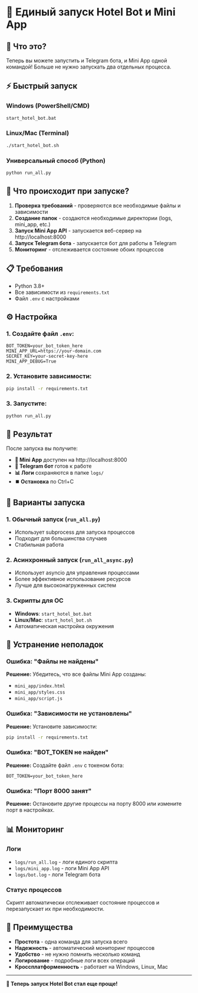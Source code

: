 # 🚀 Единый запуск Hotel Bot и Mini App

## 📱 Что это?

Теперь вы можете запустить и Telegram бота, и Mini App одной командой! Больше не нужно запускать два отдельных процесса.

## ⚡ Быстрый запуск

### Windows (PowerShell/CMD)

```cmd
start_hotel_bot.bat
```

### Linux/Mac (Terminal)

```bash
./start_hotel_bot.sh
```

### Универсальный способ (Python)

```bash
python run_all.py
```

## 🔧 Что происходит при запуске?

1. **Проверка требований** - проверяются все необходимые файлы и зависимости
2. **Создание папок** - создаются необходимые директории (logs, mini_app, etc.)
3. **Запуск Mini App API** - запускается веб-сервер на http://localhost:8000
4. **Запуск Telegram бота** - запускается бот для работы в Telegram
5. **Мониторинг** - отслеживается состояние обоих процессов

## 📋 Требования

- Python 3.8+
- Все зависимости из `requirements.txt`
- Файл `.env` с настройками

## ⚙️ Настройка

### 1. Создайте файл `.env`:

```env
BOT_TOKEN=your_bot_token_here
MINI_APP_URL=https://your-domain.com
SECRET_KEY=your-secret-key-here
MINI_APP_DEBUG=True
```

### 2. Установите зависимости:

```bash
pip install -r requirements.txt
```

### 3. Запустите:

```bash
python run_all.py
```

## 🎯 Результат

После запуска вы получите:

- **📱 Mini App** доступен на http://localhost:8000
- **🤖 Telegram бот** готов к работе
- **📊 Логи** сохраняются в папке `logs/`
- **⏹️ Остановка** по Ctrl+C

## 🔄 Варианты запуска

### 1. Обычный запуск (`run_all.py`)
- Использует subprocess для запуска процессов
- Подходит для большинства случаев
- Стабильная работа

### 2. Асинхронный запуск (`run_all_async.py`)
- Использует asyncio для управления процессами
- Более эффективное использование ресурсов
- Лучше для высоконагруженных систем

### 3. Скрипты для ОС
- **Windows**: `start_hotel_bot.bat`
- **Linux/Mac**: `start_hotel_bot.sh`
- Автоматическая настройка окружения

## 🚨 Устранение неполадок

### Ошибка: "Файлы не найдены"
**Решение:** Убедитесь, что все файлы Mini App созданы:
- `mini_app/index.html`
- `mini_app/styles.css`
- `mini_app/script.js`

### Ошибка: "Зависимости не установлены"
**Решение:** Установите зависимости:
```bash
pip install -r requirements.txt
```

### Ошибка: "BOT_TOKEN не найден"
**Решение:** Создайте файл `.env` с токеном бота:
```env
BOT_TOKEN=your_bot_token_here
```

### Ошибка: "Порт 8000 занят"
**Решение:** Остановите другие процессы на порту 8000 или измените порт в настройках.

## 📊 Мониторинг

### Логи
- `logs/run_all.log` - логи единого скрипта
- `logs/mini_app.log` - логи Mini App API
- `logs/bot.log` - логи Telegram бота

### Статус процессов
Скрипт автоматически отслеживает состояние процессов и перезапускает их при необходимости.

## 🎉 Преимущества

- **Простота** - одна команда для запуска всего
- **Надежность** - автоматический мониторинг процессов
- **Удобство** - не нужно помнить несколько команд
- **Логирование** - подробные логи всех операций
- **Кроссплатформенность** - работает на Windows, Linux, Mac

---

**🎯 Теперь запуск Hotel Bot стал еще проще!**
